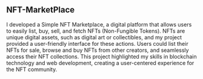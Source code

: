 ## NFT-MarketPlace
I developed a Simple NFT Marketplace, a digital platform that allows users to easily list, buy, sell, and fetch NFTs (Non-Fungible Tokens). NFTs are unique digital assets, such as digital art or collectibles, and my project provided a user-friendly interface for these actions. Users could list their NFTs for sale, browse and buy NFTs from other creators, and seamlessly access their NFT collections. This project highlighted my skills in blockchain technology and web development, creating a user-centered experience for the NFT community.
